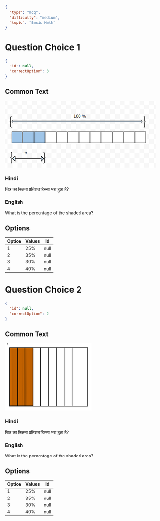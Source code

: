 ```json
{
  "type": "mcq",
  "difficulty": "medium",
  "topic": "Basic Math"
}
```

# Question Choice 1
```json
{
  "id": null,
  "correctOption": 3
}
```
## Common Text
![](images/question_8/choice1.png)

### Hindi
चित्र का कितना प्रतिशत हिस्सा भरा हुआ है?

### English
What is the percentage of the shaded area?

## Options
| Option | Values                 |Id     |
|:-------|:-----------------------|:-----:|
| 1      | 25%                    |null   |
| 2      | 35%                    |null   |
| 3      | 30%                    |null   |
| 4      | 40%                    |null   |


# Question Choice 2
```json
{
  "id": null,
  "correctOption": 2
}
```

## Common Text
![](images/question_8/choice2.png)

### Hindi
चित्र का कितना प्रतिशत हिस्सा भरा हुआ है?

### English
What is the percentage of the shaded area?

## Options
| Option | Values                 |Id     |
|:-------|:-----------------------|:-----:|
| 1      | 25%                    |null   |
| 2      | 35%                    |null   |
| 3      | 30%                    |null   |
| 4      | 40%                    |null   |
